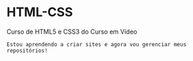# HTML-CSS
 Curso de HTML5 e CSS3 do Curso em Vídeo 

    Estou aprendendo a criar sites e agora vou gerenciar meus repositórios!

    